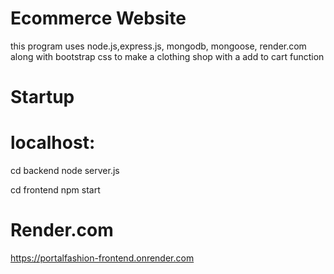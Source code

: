 # Ecommerce Website

this program uses node.js,express.js, mongodb, mongoose, render.com along with bootstrap css to make a clothing shop with a add to cart function

# Startup

# localhost:

cd backend
node server.js

cd frontend
npm start

# Render.com

https://portalfashion-frontend.onrender.com
